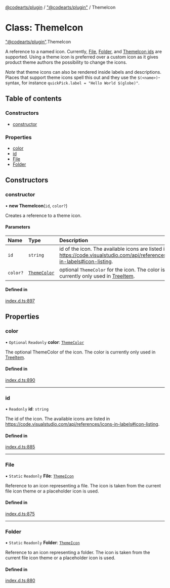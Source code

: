 [@codearts/plugin](../README.md) / ["@codearts/plugin"](../modules/_codearts_plugin_.md) / ThemeIcon

# Class: ThemeIcon

["@codearts/plugin"](../modules/_codearts_plugin_.md).ThemeIcon

A reference to a named icon. Currently, [File](codearts_plugin_.ThemeIcon.md#file), [Folder](codearts_plugin_.ThemeIcon.md#folder),
and [ThemeIcon ids](https://code.visualstudio.com/api/references/icons-in-labels#icon-listing) are supported.
Using a theme icon is preferred over a custom icon as it gives product theme authors the possibility to change the icons.

*Note* that theme icons can also be rendered inside labels and descriptions. Places that support theme icons spell this out
and they use the `$(<name>)`-syntax, for instance `quickPick.label = "Hello World $(globe)"`.

## Table of contents

### Constructors

- [constructor](codearts_plugin_.ThemeIcon.md#constructor)

### Properties

- [color](codearts_plugin_.ThemeIcon.md#color)
- [id](codearts_plugin_.ThemeIcon.md#id)
- [File](codearts_plugin_.ThemeIcon.md#file)
- [Folder](codearts_plugin_.ThemeIcon.md#folder)

## Constructors

### constructor

• **new ThemeIcon**(`id`, `color?`)

Creates a reference to a theme icon.

#### Parameters

| Name | Type | Description |
| :------ | :------ | :------ |
| `id` | `string` | id of the icon. The available icons are listed in https://code.visualstudio.com/api/references/icons-in-labels#icon-listing. |
| `color?` | [`ThemeColor`](codearts_plugin_.ThemeColor.md) | optional `ThemeColor` for the icon. The color is currently only used in [TreeItem](codearts_plugin_.TreeItem.md). |

#### Defined in

[index.d.ts:897](https://github.com/huaweicloud/cloudide-plugin-api/blob/a055dd0/index.d.ts#L897)

## Properties

### color

• `Optional` `Readonly` **color**: [`ThemeColor`](codearts_plugin_.ThemeColor.md)

The optional ThemeColor of the icon. The color is currently only used in [TreeItem](codearts_plugin_.TreeItem.md).

#### Defined in

[index.d.ts:890](https://github.com/huaweicloud/cloudide-plugin-api/blob/a055dd0/index.d.ts#L890)

___

### id

• `Readonly` **id**: `string`

The id of the icon. The available icons are listed in https://code.visualstudio.com/api/references/icons-in-labels#icon-listing.

#### Defined in

[index.d.ts:885](https://github.com/huaweicloud/cloudide-plugin-api/blob/a055dd0/index.d.ts#L885)

___

### File

▪ `Static` `Readonly` **File**: [`ThemeIcon`](codearts_plugin_.ThemeIcon.md)

Reference to an icon representing a file. The icon is taken from the current file icon theme or a placeholder icon is used.

#### Defined in

[index.d.ts:875](https://github.com/huaweicloud/cloudide-plugin-api/blob/a055dd0/index.d.ts#L875)

___

### Folder

▪ `Static` `Readonly` **Folder**: [`ThemeIcon`](codearts_plugin_.ThemeIcon.md)

Reference to an icon representing a folder. The icon is taken from the current file icon theme or a placeholder icon is used.

#### Defined in

[index.d.ts:880](https://github.com/huaweicloud/cloudide-plugin-api/blob/a055dd0/index.d.ts#L880)
